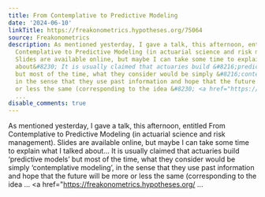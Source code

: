 ```yaml
---
title: From Contemplative to Predictive Modeling
date: '2024-06-10'
linkTitle: https://freakonometrics.hypotheses.org/75064
source: Freakonometrics
description: As mentioned yesterday, I gave a talk, this afternoon, entitled From
  Contemplative to Predictive Modeling (in actuarial science and risk management).
  Slides are available online, but maybe I can take some time to explain what I talked
  about&#8230; It is usually claimed that actuaries build &#8216;predictive models&#8217;
  but most of the time, what they consider would be simply &#8216;contemplative modeling&#8217;,
  in the sense that they use past information and hope that the future will be more
  or less the same (corresponding to the idea &#8230; <a href="https://freakonometrics.hypotheses.org/
  ...
disable_comments: true
---
```

As mentioned yesterday, I gave a talk, this afternoon, entitled From Contemplative to Predictive Modeling (in actuarial science and risk management). Slides are available online, but maybe I can take some time to explain what I talked about&#8230; It is usually claimed that actuaries build &#8216;predictive models&#8217; but most of the time, what they consider would be simply &#8216;contemplative modeling&#8217;, in the sense that they use past information and hope that the future will be more or less the same (corresponding to the idea &#8230; <a href="https://freakonometrics.hypotheses.org/ ...